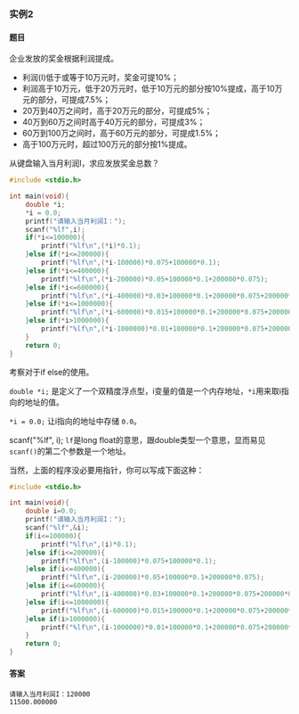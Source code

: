 ### 实例2

#### 题目

企业发放的奖金根据利润提成。

- 利润(I)低于或等于10万元时，奖金可提10%；
- 利润高于10万元，低于20万元时，低于10万元的部分按10%提成，高于10万元的部分，可提成7.5%；
- 20万到40万之间时，高于20万元的部分，可提成5%；
- 40万到60万之间时高于40万元的部分，可提成3%；
- 60万到100万之间时，高于60万元的部分，可提成1.5%；
- 高于100万元时，超过100万元的部分按1%提成。

从键盘输入当月利润I，求应发放奖金总数？

```C
#include <stdio.h>

int main(void){
    double *i;
    *i = 0.0;
    printf("请输入当月利润I：");
    scanf("%lf",i);
    if(*i<=100000){
        printf("%lf\n",(*i)*0.1);
    }else if(*i<=200000){
        printf("%lf\n",(*i-100000)*0.075+100000*0.1);
    }else if(*i<=400000){
        printf("%lf\n",(*i-200000)*0.05+100000*0.1+200000*0.075);
    }else if(*i<=600000){
        printf("%lf\n",(*i-400000)*0.03+100000*0.1+200000*0.075+200000*0.05);
    }else if(*i<=1000000){
        printf("%lf\n",(*i-600000)*0.015+100000*0.1+200000*0.075+200000*0.05+400000*0.03);
    }else if(*i>1000000){
        printf("%lf\n",(*i-1000000)*0.01+100000*0.1+200000*0.075+200000*0.05+400000*0.03+400000*0.015);
    }
    return 0;
}
```

考察对于if else的使用。

`double *i;` 是定义了一个双精度浮点型，i变量的值是一个内存地址，`*i`用来取i指向的地址的值。

`*i = 0.0;` 让i指向的地址中存储 `0.0`。

scanf("%lf", i); `lf`是long float的意思，跟double类型一个意思，显而易见 `scanf()`的第二个参数是一个地址。

当然，上面的程序没必要用指针，你可以写成下面这种：

```C
#include <stdio.h>

int main(void){
    double i=0.0;
    printf("请输入当月利润I：");
    scanf("%lf",&i);
    if(i<=100000){
        printf("%lf\n",(i)*0.1);
    }else if(i<=200000){
        printf("%lf\n",(i-100000)*0.075+100000*0.1);
    }else if(i<=400000){
        printf("%lf\n",(i-200000)*0.05+100000*0.1+200000*0.075);
    }else if(i<=600000){
        printf("%lf\n",(i-400000)*0.03+100000*0.1+200000*0.075+200000*0.05);
    }else if(i<=1000000){
        printf("%lf\n",(i-600000)*0.015+100000*0.1+200000*0.075+200000*0.05+400000*0.03);
    }else if(i>1000000){
        printf("%lf\n",(i-1000000)*0.01+100000*0.1+200000*0.075+200000*0.05+400000*0.03+400000*0.015);
    }
    return 0;
}
```

#### 答案

```
请输入当月利润I：120000
11500.000000
```
